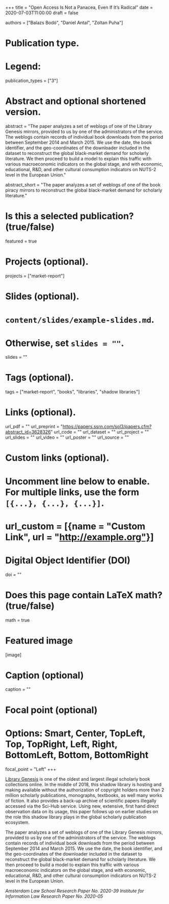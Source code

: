 +++
title = "Open Access Is Not a Panacea, Even If It’s Radical"
date = 2020-07-03T11:00:00
draft = false

authors = ["Balazs Bodó", "Daniel Antal", "Zoltan Puha"]

# Publication type.
# Legend:

publication_types = ["3"]

# Abstract and optional shortened version.
abstract = "The paper analyzes a set of weblogs of one of the Library Genesis mirrors, provided to us by one of the administrators of the service. The weblogs contain records of individual book downloads from the period between September 2014 and March 2015. We use the date, the book identifier, and the geo-coordinates of the downloader included in the dataset to reconstruct the global black-market demand for scholarly literature. We then proceed to build a model to explain this traffic with various macroeconomic indicators on the global stage, and with economic, educational, R&D, and other cultural consumption indicators on NUTS-2 level in the European Union."

abstract_short = "The paper analyzes a set of weblogs of one of the book piracy mirrors to reconstruct the global black-market demand for scholarly literature."

# Is this a selected publication? (true/false)
featured = true

# Projects (optional).
projects = ["market-report"]

# Slides (optional).
#   `content/slides/example-slides.md`.
#   Otherwise, set `slides = ""`.
slides = ""

# Tags (optional).
tags = ["market-report", "books", "libraries", "shadow libraries"]

# Links (optional).
url_pdf = ""
url_preprint = "https://papers.ssrn.com/sol3/papers.cfm?abstract_id=3628326"
url_code = ""
url_dataset = ""
url_project = ""
url_slides = ""
url_video = ""
url_poster = ""
url_source = ""

# Custom links (optional).
#   Uncomment line below to enable. For multiple links, use the form `[{...}, {...}, {...}]`.
# url_custom = [{name = "Custom Link", url = "http://example.org"}]

# Digital Object Identifier (DOI)
doi = ""

# Does this page contain LaTeX math? (true/false)
math = true

# Featured image
[image]
  # Caption (optional)
  caption = ""

  # Focal point (optional)
  # Options: Smart, Center, TopLeft, Top, TopRight, Left, Right, BottomLeft, Bottom, BottomRight
  focal_point = "Left"
+++

[Library Genesis](https://libgen.is/) is one of the oldest and largest illegal scholarly book collections online. In the middle of 2018, this shadow library is hosting and making available without the authorization of copyright holders more than 2 million scholarly publications, monographs, textbooks, as well many works of fiction. It also provides a back-up archive of scientific papers illegally accessed via the Sci-Hub service. Using new, extensive, first hand direct observation data on its usage, this paper follows up on earlier studies on the role this shadow library plays in the global scholarly publication ecosystem.

The paper analyzes a set of weblogs of one of the Library Genesis mirrors, provided to us by one of the administrators of the service. The weblogs contain records of individual book downloads from the period between September 2014 and March 2015. We use the date, the book identifier, and the geo-coordinates of the downloader included in the dataset to reconstruct the global black-market demand for scholarly literature. We then proceed to build a model to explain this traffic with various macroeconomic indicators on the global stage, and with economic, educational, R&D, and other cultural consumption indicators on NUTS-2 level in the European Union.

_Amsterdam Law School Research Paper No. 2020-39_
_Institute for Information Law Research Paper No. 2020-05_